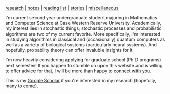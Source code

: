 [research](./story.html)  |  [notes](./notes.html)  |  [reading list](./story.html)  |  [stories](./story.html)  |  [miscellaneous](./miscellaneous.html)


I'm current second year undergraduate student majoring in Mathematics and Computer Science at Case Western Reserve University. Academically, my interest lies in stochastic things; stochastic processes and probabilistic algorithms are two of my current favorite. More specifically, I'm interested in studying algorithms in classical and (occasionally) quantum computers as well as a variety of biological systems (particularly neural systems). And hopefully, probability theory can offer invaluble insights for it. 

I'm now heavily considering applying for graduate school (Ph.D programs) next semester! If you happen to stumble on upon this website and is willing to offer advice for that, I will be more than happy to [connect with you](./contact.html).

This is my [Google Scholar](https://scholar.google.com/citations?hl=en&user=W72N33YAAAAJ) if you're interested in my research (hopefully, many to come).
